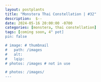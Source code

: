 ```yaml
---
layout: postplants
title: "Monstera Thai Constellation | #32"
description:  $--
date: 2024-05-16 20:00:00 -0700
categories: [monstera, thai constellation]
tags: [coming soon, 4" pot]
pin: false

# image: # thumbnail
#   path: /images
#   alt:
#   lqip:
# photos: /images # not in use

# photos: /images/
---
```

